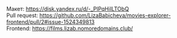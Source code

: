 Макет: https://disk.yandex.ru/d/-_PlPqHiILTObQ  
Pull request: https://github.com/LizaBabicheva/movies-explorer-frontend/pull/2#issue-1524349813  
Frontend: https://films.lizab.nomoredomains.club/  